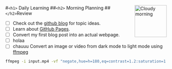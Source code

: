 #`<h1>` Daily Learning
<img alt="Cloudy morning" src="https://octodex.github.com/images/cloud.jpg" width="100" align="right">
##`<h2>` Morning Planning
##`</h2>`Review

- [ ] Check out the [github blog](https://github.blog/) for topic ideas.
- [ ] Learn about [GitHub Pages](https://skills.github.com/#first-day-on-github).
- [ ] Convert my first blog post into an actual webpage.
- [ ] holaa
- [ ] chauuu
Convert an image or video from dark mode to light mode using [ffmpeg](https://www.ffmpeg.org)

```bash
ffmpeg -i input.mp4 -vf "negate,hue=h=180,eq=contrast=1.2:saturation=1.1" output.mp4
```
